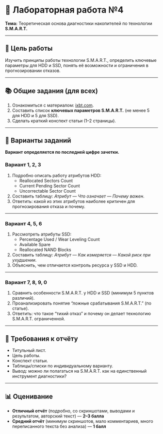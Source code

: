 # 🧪 Лабораторная работа №4
**Тема:** Теоретическая основа диагностики накопителей по технологии **S.M.A.R.T.**  

---

## 🎯 Цель работы
Изучить принципы работы технологии S.M.A.R.T., определить ключевые параметры для HDD и SSD, понять её возможности и ограничения в прогнозировании отказов.  

---

## 📚 Общие задания (для всех)
1. Ознакомиться с материалом: [ixbt.com](https://www.ixbt.com/storage/hdd-smart-testing.shtml#n1).  
2. Составить список **ключевых параметров S.M.A.R.T.** (не менее 5 для HDD и 5 для SSD).  
3. Сделать краткий конспект статьи (1–2 страницы).  

---

## 🔢 Варианты заданий
**Вариант определяется по последней цифре зачетки.**

### Вариант 1, 2, 3
1. Подробно описать работу атрибутов HDD:  
   - Reallocated Sectors Count  
   - Current Pending Sector Count  
   - Uncorrectable Sector Count  
2. Составить таблицу: *Атрибут — Что означает — Почему важен*.  
3. Ответить: какой из этих атрибутов наиболее критичен для прогнозирования отказа и почему.  

---

### Вариант 4, 5, 6
1. Рассмотреть атрибуты SSD:  
   - Percentage Used / Wear Leveling Count  
   - Available Spare  
   - Reallocated NAND Blocks  
2. Составить таблицу: *Атрибут — Как измеряется — Какой риск при ухудшении*.  
3. Объяснить, чем отличается контроль ресурса у SSD и HDD.  

---

### Вариант 7, 8, 9, 0
1. Сравнить особенности S.M.A.R.T. у HDD и SSD (минимум 5 пунктов различий).  
2. Проанализировать понятие “ложные срабатывания S.M.A.R.T.” (по статье).  
3. Ответить: что такое “тихий отказ” и почему он делает технологию S.M.A.R.T. ограниченной.  

---

## 📝 Требования к отчёту
- Титульный лист.  
- Цель работы.  
- Конспект статьи.  
- Таблицы/списки по индивидуальному варианту.  
- Вывод: можно ли полагаться на S.M.A.R.T. как на единственный инструмент диагностики?  

---

## 📊 Оценивание
- **Отличный отчёт** (подробно, со скриншотами, выводами и результатом, авторский текст) — **2–3 балла**  
- **Средний отчёт** (минимум скриншотов, мало комментариев, много переписанного текста без анализа) — **1 балл**  
